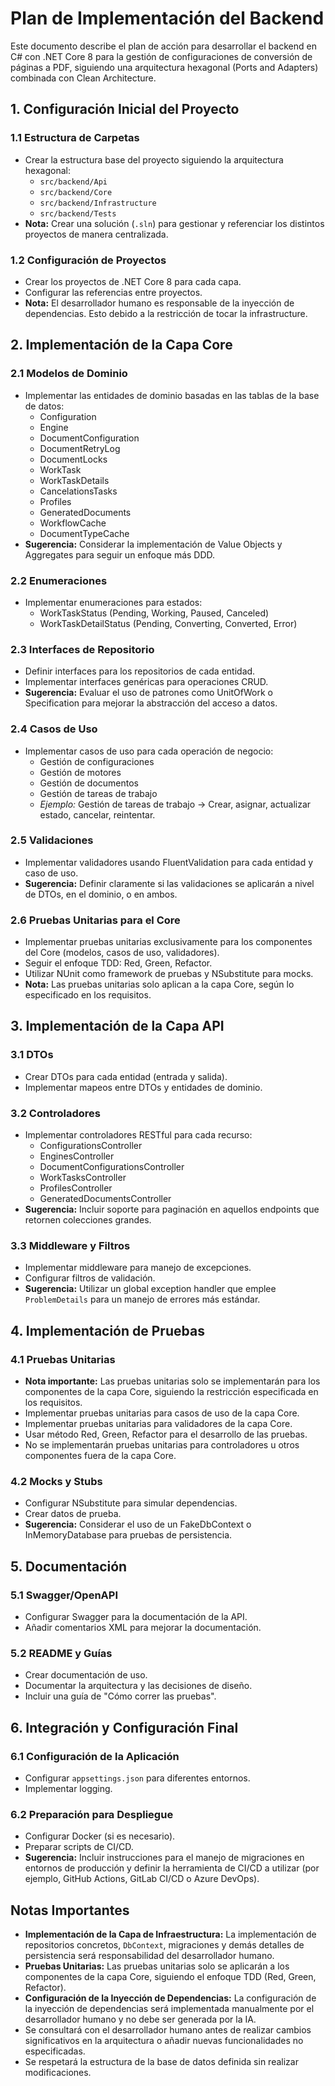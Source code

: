 # Plan de Implementación del Backend

Este documento describe el plan de acción para desarrollar el backend en C# con .NET Core 8 para la gestión de configuraciones de conversión de páginas a PDF, siguiendo una arquitectura hexagonal (Ports and Adapters) combinada con Clean Architecture.

## 1. Configuración Inicial del Proyecto

### 1.1 Estructura de Carpetas
- Crear la estructura base del proyecto siguiendo la arquitectura hexagonal:
  - `src/backend/Api`
  - `src/backend/Core`
  - `src/backend/Infrastructure`
  - `src/backend/Tests`
- **Nota:** Crear una solución (`.sln`) para gestionar y referenciar los distintos proyectos de manera centralizada.

### 1.2 Configuración de Proyectos
- Crear los proyectos de .NET Core 8 para cada capa.
- Configurar las referencias entre proyectos.
- **Nota:** El desarrollador humano es responsable de la inyección de dependencias. Esto debido a la restricción de tocar la infrastructure.

## 2. Implementación de la Capa Core

### 2.1 Modelos de Dominio
- Implementar las entidades de dominio basadas en las tablas de la base de datos:
  - Configuration
  - Engine
  - DocumentConfiguration
  - DocumentRetryLog
  - DocumentLocks
  - WorkTask
  - WorkTaskDetails
  - CancelationsTasks
  - Profiles
  - GeneratedDocuments
  - WorkflowCache
  - DocumentTypeCache
- **Sugerencia:** Considerar la implementación de Value Objects y Aggregates para seguir un enfoque más DDD. 

### 2.2 Enumeraciones
- Implementar enumeraciones para estados:
  - WorkTaskStatus (Pending, Working, Paused, Canceled)
  - WorkTaskDetailStatus (Pending, Converting, Converted, Error)

### 2.3 Interfaces de Repositorio
- Definir interfaces para los repositorios de cada entidad.
- Implementar interfaces genéricas para operaciones CRUD.
- **Sugerencia:** Evaluar el uso de patrones como UnitOfWork o Specification para mejorar la abstracción del acceso a datos.

### 2.4 Casos de Uso
- Implementar casos de uso para cada operación de negocio:
  - Gestión de configuraciones
  - Gestión de motores
  - Gestión de documentos
  - Gestión de tareas de trabajo
  - *Ejemplo:* Gestión de tareas de trabajo → Crear, asignar, actualizar estado, cancelar, reintentar.
  
### 2.5 Validaciones
- Implementar validadores usando FluentValidation para cada entidad y caso de uso.
- **Sugerencia:** Definir claramente si las validaciones se aplicarán a nivel de DTOs, en el dominio, o en ambos.

### 2.6 Pruebas Unitarias para el Core
- Implementar pruebas unitarias exclusivamente para los componentes del Core (modelos, casos de uso, validadores).
- Seguir el enfoque TDD: Red, Green, Refactor.
- Utilizar NUnit como framework de pruebas y NSubstitute para mocks.
- **Nota:** Las pruebas unitarias solo aplican a la capa Core, según lo especificado en los requisitos.

## 3. Implementación de la Capa API

### 3.1 DTOs
- Crear DTOs para cada entidad (entrada y salida).
- Implementar mapeos entre DTOs y entidades de dominio.

### 3.2 Controladores
- Implementar controladores RESTful para cada recurso:
  - ConfigurationsController
  - EnginesController
  - DocumentConfigurationsController
  - WorkTasksController
  - ProfilesController
  - GeneratedDocumentsController
- **Sugerencia:** Incluir soporte para paginación en aquellos endpoints que retornen colecciones grandes.

### 3.3 Middleware y Filtros
- Implementar middleware para manejo de excepciones.
- Configurar filtros de validación.
- **Sugerencia:** Utilizar un global exception handler que emplee `ProblemDetails` para un manejo de errores más estándar.

## 4. Implementación de Pruebas

### 4.1 Pruebas Unitarias
- **Nota importante:** Las pruebas unitarias solo se implementarán para los componentes de la capa Core, siguiendo la restricción especificada en los requisitos.
- Implementar pruebas unitarias para casos de uso de la capa Core.
- Implementar pruebas unitarias para validadores de la capa Core.
- Usar método Red, Green, Refactor para el desarrollo de las pruebas.
- No se implementarán pruebas unitarias para controladores u otros componentes fuera de la capa Core.

### 4.2 Mocks y Stubs
- Configurar NSubstitute para simular dependencias.
- Crear datos de prueba.
- **Sugerencia:** Considerar el uso de un FakeDbContext o InMemoryDatabase para pruebas de persistencia.

## 5. Documentación

### 5.1 Swagger/OpenAPI
- Configurar Swagger para la documentación de la API.
- Añadir comentarios XML para mejorar la documentación.

### 5.2 README y Guías
- Crear documentación de uso.
- Documentar la arquitectura y las decisiones de diseño.
- Incluir una guía de "Cómo correr las pruebas".

## 6. Integración y Configuración Final

### 6.1 Configuración de la Aplicación
- Configurar `appsettings.json` para diferentes entornos.
- Implementar logging.

### 6.2 Preparación para Despliegue
- Configurar Docker (si es necesario).
- Preparar scripts de CI/CD.
- **Sugerencia:** Incluir instrucciones para el manejo de migraciones en entornos de producción y definir la herramienta de CI/CD a utilizar (por ejemplo, GitHub Actions, GitLab CI/CD o Azure DevOps).

## Notas Importantes

- **Implementación de la Capa de Infraestructura:** La implementación de repositorios concretos, `DbContext`, migraciones y demás detalles de persistencia será responsabilidad del desarrollador humano.
- **Pruebas Unitarias:** Las pruebas unitarias solo se aplicarán a los componentes de la capa Core, siguiendo el enfoque TDD (Red, Green, Refactor).
- **Configuración de la Inyección de Dependencias:** La configuración de la inyección de dependencias será implementada manualmente por el desarrollador humano y no debe ser generada por la IA.
- Se consultará con el desarrollador humano antes de realizar cambios significativos en la arquitectura o añadir nuevas funcionalidades no especificadas.
- Se respetará la estructura de la base de datos definida sin realizar modificaciones.
